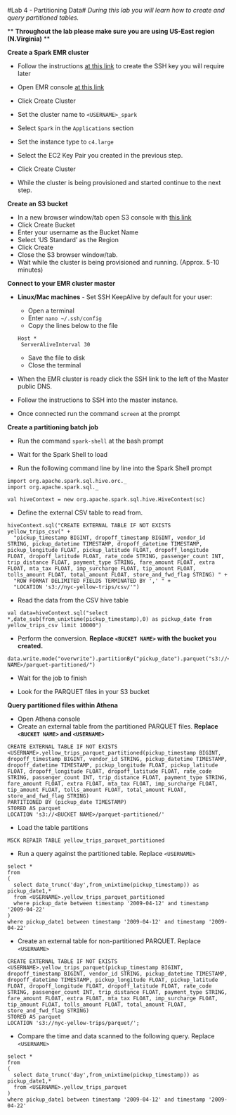 #Lab 4 - Partitioning Data#
*During this lab you will learn how to create and query partitioned tables.*

** **Throughout the lab please make sure you are using US-East region (N.Virginia)** **

**Create a Spark EMR cluster**
- Follow the instructions [at this link](http://docs.aws.amazon.com/emr/latest/ManagementGuide/emr-plan-access-ssh.html) to create the SSH key you will require later

- Open EMR console [at this link](https://console.aws.amazon.com/elasticmapreduce/home?region=us-east-1)
- Click Create Cluster
- Set the cluster name to `<USERNAME>_spark`
- Select `Spark` in the `Applications` section
- Set the instance type to `c4.large`
- Select the EC2 Key Pair you created in the previous step.
- Click Create Cluster
- While the cluster is being provisioned and started continue to the next step.

**Create an S3 bucket**
- In a new browser window/tab open S3 console with [this link](https://console.aws.amazon.com/s3/home?region=us-east-1)
- Click Create Bucket
- Enter your username as the Bucket Name
- Select ‘US Standard’ as the Region
- Click Create
- Close the S3 browser window/tab.
- Wait while the cluster is being provisioned and running. (Approx. 5-10 minutes)

**Connect to your EMR cluster master**

- **Linux/Mac machines** - Set SSH KeepAlive by default for your user:
    - Open a terminal
    - Enter `nano ~/.ssh/config`
    - Copy the lines below to the file
     ```
     Host *
      ServerAliveInterval 30
     ```
    - Save the file to disk
    - Close the terminal

- When the EMR cluster is ready click the SSH link to the left of the Master public DNS.

- Follow the instructions to SSH into the master instance.

- Once connected run the command `screen` at the prompt

**Create a partitioning batch job**

- Run the command `spark-shell` at the bash prompt

- Wait for the Spark Shell to load

- Run the following command line by line into the Spark Shell prompt

```
import org.apache.spark.sql.hive.orc._
import org.apache.spark.sql._

val hiveContext = new org.apache.spark.sql.hive.HiveContext(sc)
```

- Define the external CSV table to read from.
```
hiveContext.sql("CREATE EXTERNAL TABLE IF NOT EXISTS yellow_trips_csv(" +
  "pickup_timestamp BIGINT, dropoff_timestamp BIGINT, vendor_id STRING, pickup_datetime TIMESTAMP, dropoff_datetime TIMESTAMP, pickup_longitude FLOAT, pickup_latitude FLOAT, dropoff_longitude FLOAT, dropoff_latitude FLOAT, rate_code STRING, passenger_count INT, trip_distance FLOAT, payment_type STRING, fare_amount FLOAT, extra FLOAT, mta_tax FLOAT, imp_surcharge FLOAT, tip_amount FLOAT, tolls_amount FLOAT, total_amount FLOAT, store_and_fwd_flag STRING) " +
  "ROW FORMAT DELIMITED FIELDS TERMINATED BY ',' " +
  "LOCATION 's3://nyc-yellow-trips/csv/'")
```

- Read the data from the CSV hive table
```
val data=hiveContext.sql("select *,date_sub(from_unixtime(pickup_timestamp),0) as pickup_date from yellow_trips_csv limit 10000")
```

- Perform the conversion. **Replace `<BUCKET NAME>` with the bucket you created.**
``` 
data.write.mode("overwrite").partitionBy("pickup_date").parquet("s3://<BUCKET NAME>/parquet-partitioned/")
```

- Wait for the job to finish

- Look for the PARQUET files in your S3 bucket 

**Query partitioned files within Athena**

- Open Athena console
- Create an external table from the partitioned PARQUET files. **Replace `<BUCKET NAME>` and `<USERNAME>`**
```
CREATE EXTERNAL TABLE IF NOT EXISTS <USERNAME>.yellow_trips_parquet_partitioned(pickup_timestamp BIGINT, dropoff_timestamp BIGINT, vendor_id STRING, pickup_datetime TIMESTAMP, dropoff_datetime TIMESTAMP, pickup_longitude FLOAT, pickup_latitude FLOAT, dropoff_longitude FLOAT, dropoff_latitude FLOAT, rate_code STRING, passenger_count INT, trip_distance FLOAT, payment_type STRING, fare_amount FLOAT, extra FLOAT, mta_tax FLOAT, imp_surcharge FLOAT, tip_amount FLOAT, tolls_amount FLOAT, total_amount FLOAT, store_and_fwd_flag STRING)
PARTITIONED BY (pickup_date TIMESTAMP)
STORED AS parquet
LOCATION 's3://<BUCKET NAME>/parquet-partitioned/'
```
- Load the table partitions
```
MSCK REPAIR TABLE yellow_trips_parquet_partitioned
```

- Run a query against the partitioned table. Replace `<USERNAME>`
```
select *
from
(
  select date_trunc('day',from_unixtime(pickup_timestamp)) as pickup_date1,* 
  from <USERNAME>.yellow_trips_parquet_partitioned 
  where pickup_date between timestamp '2009-04-12' and timestamp '2009-04-22'
)
where pickup_date1 between timestamp '2009-04-12' and timestamp '2009-04-22'
```

- Create an external table for non-partitioned PARQUET. Replace `<USERNAME>`
 ```
 CREATE EXTERNAL TABLE IF NOT EXISTS <USERNAME>.yellow_trips_parquet(pickup_timestamp BIGINT, dropoff_timestamp BIGINT, vendor_id STRING, pickup_datetime TIMESTAMP, dropoff_datetime TIMESTAMP, pickup_longitude FLOAT, pickup_latitude FLOAT, dropoff_longitude FLOAT, dropoff_latitude FLOAT, rate_code STRING, passenger_count INT, trip_distance FLOAT, payment_type STRING, fare_amount FLOAT, extra FLOAT, mta_tax FLOAT, imp_surcharge FLOAT, tip_amount FLOAT, tolls_amount FLOAT, total_amount FLOAT, store_and_fwd_flag STRING)
 STORED AS parquet
 LOCATION 's3://nyc-yellow-trips/parquet/';
 ```

- Compare the time and data scanned to the following query. Replace `<USERNAME>`
```
select *
from
(
  select date_trunc('day',from_unixtime(pickup_timestamp)) as pickup_date1,* 
  from <USERNAME>.yellow_trips_parquet
)
where pickup_date1 between timestamp '2009-04-12' and timestamp '2009-04-22'
```
